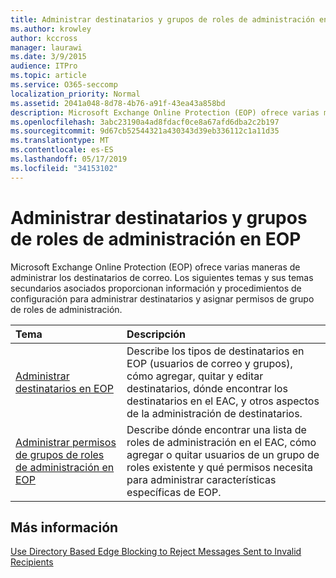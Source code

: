 ```yaml
---
title: Administrar destinatarios y grupos de roles de administración en EOP
ms.author: krowley
author: kccross
manager: laurawi
ms.date: 3/9/2015
audience: ITPro
ms.topic: article
ms.service: O365-seccomp
localization_priority: Normal
ms.assetid: 2041a048-8d78-4b76-a91f-43ea43a858bd
description: Microsoft Exchange Online Protection (EOP) ofrece varias maneras de administrar los destinatarios de correo. Los siguientes temas y sus temas secundarios asociados proporcionan información y procedimientos de configuración para administrar destinatarios y asignar permisos de grupo de roles de administración.
ms.openlocfilehash: 3abc23190a4ad8fdacf0ce8a67afd6dba2c2b197
ms.sourcegitcommit: 9d67cb52544321a430343d39eb336112c1a11d35
ms.translationtype: MT
ms.contentlocale: es-ES
ms.lasthandoff: 05/17/2019
ms.locfileid: "34153102"
---
```

# <a name="manage-recipients-and-admin-role-groups-in-eop"></a>Administrar destinatarios y grupos de roles de administración en EOP

Microsoft Exchange Online Protection (EOP) ofrece varias maneras de administrar los destinatarios de correo. Los siguientes temas y sus temas secundarios asociados proporcionan información y procedimientos de configuración para administrar destinatarios y asignar permisos de grupo de roles de administración.
  
|**Tema**|**Descripción**|
|:-----|:-----|
|[Administrar destinatarios en EOP](manage-recipients-in-eop.md) <br/> |Describe los tipos de destinatarios en EOP (usuarios de correo y grupos), cómo agregar, quitar y editar destinatarios, dónde encontrar los destinatarios en el EAC, y otros aspectos de la administración de destinatarios.  <br/> |
|[Administrar permisos de grupos de roles de administración en EOP](manage-admin-role-group-permissions-in-eop.md) <br/> |Describe dónde encontrar una lista de roles de administración en el EAC, cómo agregar o quitar usuarios de un grupo de roles existente y qué permisos necesita para administrar características específicas de EOP.  <br/> |
   
## <a name="for-more-information"></a>Más información

[Use Directory Based Edge Blocking to Reject Messages Sent to Invalid Recipients](http://technet.microsoft.com/library/ca7b7416-92ed-40ad-abdb-695be46ea2e4.aspx)
  

